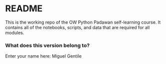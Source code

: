 # README #

This is the working repo of the OW Python Padawan self-learning course. It contains all of the notebooks, scripts, and data that are required for all modules.

### What does this version belong to? ###

Enter your name here: Miguel Gentile
